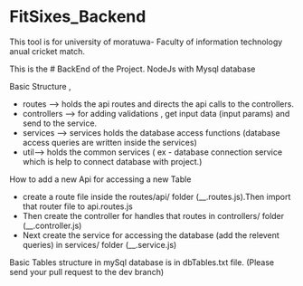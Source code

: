 # FitSixes_Backend

This tool is for university of moratuwa- Faculty of information technology anual cricket match.

This is the # BackEnd of the Project. NodeJs with Mysql database

Basic Structure ,
* routes --> holds the api routes and directs the api calls to the controllers. 
* controllers --> for adding validations , get input data (input params) and send to the service.
* services --> services holds the database access functions (database access queries are written inside the services) 
* util--> holds the common services ( ex - database connection service which is help to connect database with project.)

How to add a new Api for accessing a new Table
* create a route file inside the routes/api/ folder (__.routes.js).Then import that router file to api.routes.js
* Then create the controller for handles that routes in controllers/ folder (__.controller.js)
* Next create the service for accessing the database (add the relevent queries) in services/ folder (__.service.js) 

Basic Tables structure in mySql database is in dbTables.txt file.
(Please send your pull request to the dev branch)